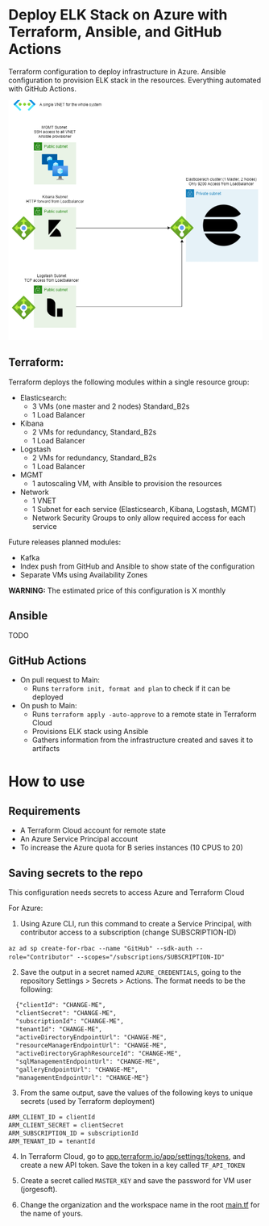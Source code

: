 # Deploy ELK Stack on Azure with Terraform, Ansible, and GitHub Actions
Terraform configuration to deploy infrastructure in Azure. Ansible configuration to provision ELK stack in the resources. Everything automated with GitHub Actions.

![infra_diagram](public/infra_diagram.png)

## Terraform:
Terraform deploys the following modules within a single resource group:

- Elasticsearch: 
  - 3 VMs (one master and 2 nodes) Standard_B2s
  - 1 Load Balancer
- Kibana
  - 2 VMs for redundancy, Standard_B2s
  - 1 Load Balancer
- Logstash
  - 2 VMs for redundancy, Standard_B2s
  - 1 Load Balancer
- MGMT
  - 1 autoscaling VM, with Ansible to provision the resources
- Network
  - 1 VNET
  - 1 Subnet for each service (Elasticsearch, Kibana, Logstash, MGMT)
  - Network Security Groups to only allow required access for each service

Future releases planned modules: 
- Kafka
- Index push from GitHub and Ansible to show state of the configuration
- Separate VMs using Availability Zones

**WARNING:** The estimated price of this configuration is X monthly

## Ansible

TODO

## GitHub Actions

- On pull request to Main:
  - Runs `terraform init, format and plan` to check if it can be deployed
- On push to Main:
  - Runs `terraform apply -auto-approve` to a remote state in Terraform Cloud
  - Provisions ELK stack using Ansible
  - Gathers information from the infrastructure created and saves it to artifacts

# How to use

## Requirements

- A Terraform Cloud account for remote state
- An Azure Service Principal account 
- To increase the Azure quota for B series instances (10 CPUS to 20)

## Saving secrets to the repo

This configuration needs secrets to access Azure and Terraform Cloud

For Azure: 
1. Using Azure CLI, run this command to create a Service Principal, with contributor access to a subscription (change SUBSCRIPTION-ID)

`az ad sp create-for-rbac --name "GitHub" --sdk-auth --role="Contributor" --scopes="/subscriptions/SUBSCRIPTION-ID"`

2. Save the output in a secret named `AZURE_CREDENTIALS`, going to the repository Settings > Secrets > Actions. The format needs to be the following:

```
  {"clientId": "CHANGE-ME",
  "clientSecret": "CHANGE-ME",
  "subscriptionId": "CHANGE-ME",
  "tenantId": "CHANGE-ME",
  "activeDirectoryEndpointUrl": "CHANGE-ME",
  "resourceManagerEndpointUrl": "CHANGE-ME",
  "activeDirectoryGraphResourceId": "CHANGE-ME",
  "sqlManagementEndpointUrl": "CHANGE-ME",
  "galleryEndpointUrl": "CHANGE-ME",
  "managementEndpointUrl": "CHANGE-ME"}
```

3. From the same output, save the values of the following keys to unique secrets (used by Terraform deployment)

```
ARM_CLIENT_ID = clientId
ARM_CLIENT_SECRET = clientSecret
ARM_SUBSCRIPTION_ID = subscriptionId
ARM_TENANT_ID = tenantId
```
4. In Terraform Cloud, go to [app.terraform.io/app/settings/tokens](https://app.terraform.io/app/settings/tokens), and create a new API token. Save the token in a key called `TF_API_TOKEN`

5. Create a secret called `MASTER_KEY` and save the password for VM user (jorgesoft).

6. Change the organization and the workspace name in the root [main.tf](main.tf) for the name of yours. 

